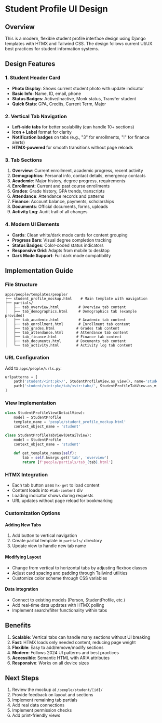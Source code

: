 # Student Profile UI Design

## Overview
This is a modern, flexible student profile interface design using Django templates with HTMX and Tailwind CSS. The design follows current UI/UX best practices for student information systems.

## Design Features

### 1. Student Header Card
- **Photo Display**: Shows current student photo with update indicator
- **Basic Info**: Name, ID, email, phone
- **Status Badges**: Active/Inactive, Monk status, Transfer student
- **Quick Stats**: GPA, Credits, Current Term, Major

### 2. Vertical Tab Navigation
- **Left-side tabs** for better scalability (can handle 10+ sections)
- **Icon + Label** format for clarity
- **Notification badges** on tabs (e.g., "3" for enrollments, "!" for finance alerts)
- **HTMX-powered** for smooth transitions without page reloads

### 3. Tab Sections
1. **Overview**: Current enrollment, academic progress, recent activity
2. **Demographics**: Personal info, contact details, emergency contacts
3. **Academic**: Major history, degree progress, requirements
4. **Enrollment**: Current and past course enrollments
5. **Grades**: Grade history, GPA trends, transcripts
6. **Attendance**: Attendance records and patterns
7. **Finance**: Account balance, payments, scholarships
8. **Documents**: Official documents, forms, uploads
9. **Activity Log**: Audit trail of all changes

### 4. Modern UI Elements
- **Cards**: Clean white/dark mode cards for content grouping
- **Progress Bars**: Visual degree completion tracking
- **Status Badges**: Color-coded status indicators
- **Responsive Grid**: Adapts from mobile to desktop
- **Dark Mode Support**: Full dark mode compatibility

## Implementation Guide

### File Structure
```
apps/people/templates/people/
├── student_profile_mockup.html    # Main template with navigation
├── partials/
│   ├── tab_overview.html         # Overview tab content
│   ├── tab_demographics.html     # Demographics tab (example provided)
│   ├── tab_academic.html         # Academic tab content
│   ├── tab_enrollment.html       # Enrollment tab content
│   ├── tab_grades.html          # Grades tab content
│   ├── tab_attendance.html      # Attendance tab content
│   ├── tab_finance.html         # Finance tab content
│   ├── tab_documents.html       # Documents tab content
│   └── tab_activity.html        # Activity log tab content
```

### URL Configuration
Add to `apps/people/urls.py`:
```python
urlpatterns = [
    path('student/<int:pk>/', StudentProfileView.as_view(), name='student-profile'),
    path('student/<int:pk>/tab/<str:tab>/', StudentProfileTabView.as_view(), name='student-profile-tab'),
]
```

### View Implementation
```python
class StudentProfileView(DetailView):
    model = StudentProfile
    template_name = 'people/student_profile_mockup.html'
    context_object_name = 'student'

class StudentProfileTabView(DetailView):
    model = StudentProfile
    context_object_name = 'student'
    
    def get_template_names(self):
        tab = self.kwargs.get('tab', 'overview')
        return [f'people/partials/tab_{tab}.html']
```

### HTMX Integration
- Each tab button uses `hx-get` to load content
- Content loads into `#tab-content` div
- Loading indicator shows during requests
- URL updates without page reload for bookmarking

### Customization Options

#### Adding New Tabs
1. Add button to vertical navigation
2. Create partial template in `partials/` directory
3. Update view to handle new tab name

#### Modifying Layout
- Change from vertical to horizontal tabs by adjusting flexbox classes
- Adjust card spacing and padding through Tailwind utilities
- Customize color scheme through CSS variables

#### Data Integration
- Connect to existing models (Person, StudentProfile, etc.)
- Add real-time data updates with HTMX polling
- Implement search/filter functionality within tabs

## Benefits

1. **Scalable**: Vertical tabs can handle many sections without UI breaking
2. **Fast**: HTMX loads only needed content, reducing page weight
3. **Flexible**: Easy to add/remove/modify sections
4. **Modern**: Follows 2024 UI patterns and best practices
5. **Accessible**: Semantic HTML with ARIA attributes
6. **Responsive**: Works on all device sizes

## Next Steps

1. Review the mockup at `/people/student/[id]/` 
2. Provide feedback on layout and sections
3. Implement remaining tab partials
4. Add real data connections
5. Implement permission checks
6. Add print-friendly views
